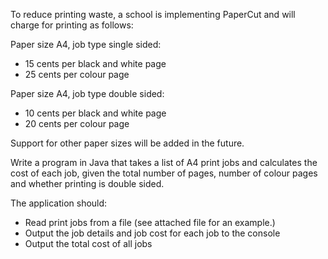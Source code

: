 To reduce printing waste, a school is implementing PaperCut and will charge for printing as follows:

Paper size A4, job type single sided:
  * 15 cents per black and white page 
  * 25 cents per colour page

Paper size A4, job type double sided:
  * 10 cents per black and white page 
  * 20 cents per colour page

Support for other paper sizes will be added in the future.  

Write a program in Java that takes a list of A4 print jobs and calculates the cost of each job, given the total number of pages, number of colour pages and whether printing is double sided.  

The application should:
  * Read print jobs from a file (see attached file for an example.)
  * Output the job details and job cost for each job to the console
  * Output the total cost of all jobs
